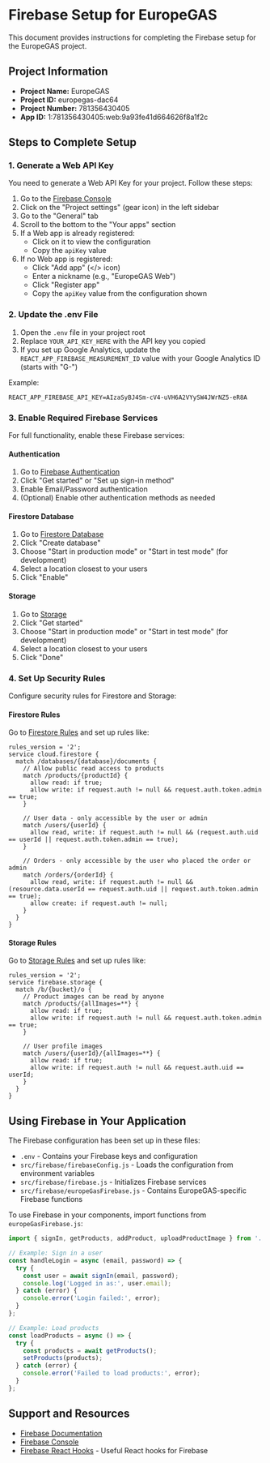 # Firebase Setup for EuropeGAS

This document provides instructions for completing the Firebase setup for the EuropeGAS project.

## Project Information
- **Project Name:** EuropeGAS
- **Project ID:** europegas-dac64
- **Project Number:** 781356430405
- **App ID:** 1:781356430405:web:9a93fe41d664626f8a1f2c

## Steps to Complete Setup

### 1. Generate a Web API Key

You need to generate a Web API Key for your project. Follow these steps:

1. Go to the [Firebase Console](https://console.firebase.google.com/project/europegas-dac64/settings/general)
2. Click on the "Project settings" (gear icon) in the left sidebar
3. Go to the "General" tab
4. Scroll to the bottom to the "Your apps" section
5. If a Web app is already registered:
   - Click on it to view the configuration
   - Copy the `apiKey` value
6. If no Web app is registered:
   - Click "Add app" (</> icon)
   - Enter a nickname (e.g., "EuropeGAS Web")
   - Click "Register app"
   - Copy the `apiKey` value from the configuration shown

### 2. Update the .env File

1. Open the `.env` file in your project root
2. Replace `YOUR_API_KEY_HERE` with the API key you copied
3. If you set up Google Analytics, update the `REACT_APP_FIREBASE_MEASUREMENT_ID` value with your Google Analytics ID (starts with "G-")

Example:
```
REACT_APP_FIREBASE_API_KEY=AIzaSyBJ4Sm-cV4-uVH6A2VYySW4JWrNZ5-eR8A
```

### 3. Enable Required Firebase Services

For full functionality, enable these Firebase services:

#### Authentication
1. Go to [Firebase Authentication](https://console.firebase.google.com/project/europegas-dac64/authentication)
2. Click "Get started" or "Set up sign-in method"
3. Enable Email/Password authentication
4. (Optional) Enable other authentication methods as needed

#### Firestore Database
1. Go to [Firestore Database](https://console.firebase.google.com/project/europegas-dac64/firestore)
2. Click "Create database"
3. Choose "Start in production mode" or "Start in test mode" (for development)
4. Select a location closest to your users
5. Click "Enable"

#### Storage
1. Go to [Storage](https://console.firebase.google.com/project/europegas-dac64/storage)
2. Click "Get started"
3. Choose "Start in production mode" or "Start in test mode" (for development)
4. Select a location closest to your users
5. Click "Done"

### 4. Set Up Security Rules

Configure security rules for Firestore and Storage:

#### Firestore Rules
Go to [Firestore Rules](https://console.firebase.google.com/project/europegas-dac64/firestore/rules) and set up rules like:

```
rules_version = '2';
service cloud.firestore {
  match /databases/{database}/documents {
    // Allow public read access to products
    match /products/{productId} {
      allow read: if true;
      allow write: if request.auth != null && request.auth.token.admin == true;
    }
    
    // User data - only accessible by the user or admin
    match /users/{userId} {
      allow read, write: if request.auth != null && (request.auth.uid == userId || request.auth.token.admin == true);
    }
    
    // Orders - only accessible by the user who placed the order or admin
    match /orders/{orderId} {
      allow read, write: if request.auth != null && (resource.data.userId == request.auth.uid || request.auth.token.admin == true);
      allow create: if request.auth != null;
    }
  }
}
```

#### Storage Rules
Go to [Storage Rules](https://console.firebase.google.com/project/europegas-dac64/storage/rules) and set up rules like:

```
rules_version = '2';
service firebase.storage {
  match /b/{bucket}/o {
    // Product images can be read by anyone
    match /products/{allImages=**} {
      allow read: if true;
      allow write: if request.auth != null && request.auth.token.admin == true;
    }
    
    // User profile images
    match /users/{userId}/{allImages=**} {
      allow read: if true;
      allow write: if request.auth != null && request.auth.uid == userId;
    }
  }
}
```

## Using Firebase in Your Application

The Firebase configuration has been set up in these files:
- `.env` - Contains your Firebase keys and configuration
- `src/firebase/firebaseConfig.js` - Loads the configuration from environment variables
- `src/firebase/firebase.js` - Initializes Firebase services
- `src/firebase/europeGasFirebase.js` - Contains EuropeGAS-specific Firebase functions

To use Firebase in your components, import functions from `europeGasFirebase.js`:

```javascript
import { signIn, getProducts, addProduct, uploadProductImage } from '../firebase/europeGasFirebase';

// Example: Sign in a user
const handleLogin = async (email, password) => {
  try {
    const user = await signIn(email, password);
    console.log('Logged in as:', user.email);
  } catch (error) {
    console.error('Login failed:', error);
  }
};

// Example: Load products
const loadProducts = async () => {
  try {
    const products = await getProducts();
    setProducts(products);
  } catch (error) {
    console.error('Failed to load products:', error);
  }
};
```

## Support and Resources

- [Firebase Documentation](https://firebase.google.com/docs)
- [Firebase Console](https://console.firebase.google.com/project/europegas-dac64)
- [Firebase React Hooks](https://github.com/CSFrequency/react-firebase-hooks) - Useful React hooks for Firebase 